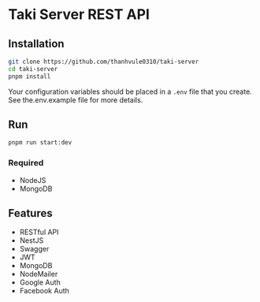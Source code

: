 # Taki Server REST API

## Installation

```sh
git clone https://github.com/thanhvule0310/taki-server
cd taki-server
pnpm install
```

Your configuration variables should be placed in a `.env` file that you create. See the.env.example file for more details.

## Run

```sh
pnpm run start:dev
```

### Required

- NodeJS
- MongoDB

## Features

- RESTful API
- NestJS
- Swagger
- JWT
- MongoDB
- NodeMailer
- Google Auth
- Facebook Auth
